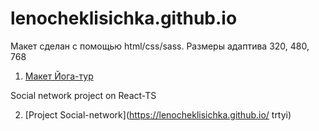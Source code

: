 
# lenocheklisichka.github.io
 Макет сделан с помощью html/css/sass. 
 Размеры адаптива 320, 480, 768

1. [Макет Йога-тур](https://lenocheklisichka.github.io/ "йога-тур")

 Social network project on React-TS

2. [Project Social-network](https://lenocheklisichka.github.io/ trtyi)
